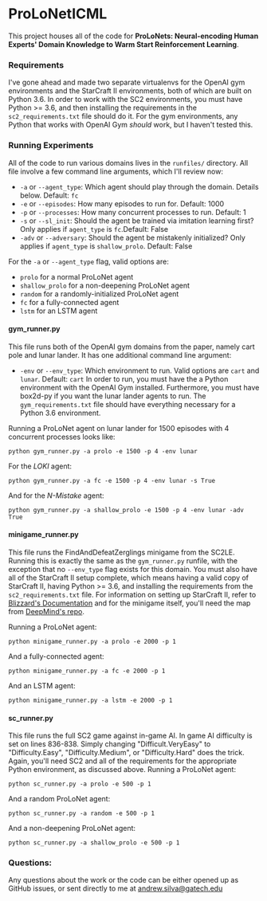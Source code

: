 # ProLoNetICML

This project houses all of the code for **ProLoNets: Neural-encoding Human Experts' Domain Knowledge to Warm Start Reinforcement Learning**. 

### Requirements

I've gone ahead and made two separate virtualenvs for the OpenAI gym environments and the StarCraft II environments, both of which are built on Python 3.6. In order to work with the SC2 environments, you must have Python >= 3.6, and then installing the requirements in the `sc2_requirements.txt` file should do it. For the gym environments, any Python that works with OpenAI Gym _should_ work, but I haven't tested this.

### Running Experiments

All of the code to run various domains lives in the `runfiles/` directory. 
All file involve a few command line arguments, which I'll review now:

* `-a` or `--agent_type`: Which agent should play through the domain. Details below. Default: `fc`
* `-e` or `--episodes`: How many episodes to run for. Default: 1000
* `-p` or `--processes`: How many concurrent processes to run. Default: 1
* `-s` or `--sl_init`: Should the agent be trained via imitation learning first? Only applies if `agent_type` is `fc`.Default: False
* `-adv` or `--adversary`: Should the agent be mistakenly initialized? Only applies if `agent_type` is `shallow_prolo`. Default: False

For the `-a` or `--agent_type` flag, valid options are:
* `prolo` for a normal ProLoNet agent
* `shallow_prolo` for a non-deepening ProLoNet agent
* `random` for a randomly-initialized ProLoNet agent
* `fc` for a fully-connected agent
* `lstm` for an LSTM agent

#### gym_runner.py

This file runs both of the OpenAI gym domains from the paper, namely cart pole and lunar lander. It has one additional command line argument:
* `-env` or `--env_type`: Which environment to run. Valid options are `cart` and `lunar`. Default: `cart`
In order to run, you  must have the a Python environment with the OpenAI Gym installed. Furthermore, you  must have box2d-py if you want the lunar lander agents to run. The `gym_requirements.txt` file should have everything necessary for a Python 3.6 environment.

Running a ProLoNet agent on lunar lander for 1500 episodes with 4 concurrent processes looks like:
```
python gym_runner.py -a prolo -e 1500 -p 4 -env lunar
```
For the _LOKI_ agent:
```
python gym_runner.py -a fc -e 1500 -p 4 -env lunar -s True
```
And for the _N-Mistake_ agent:
```
python gym_runner.py -a shallow_prolo -e 1500 -p 4 -env lunar -adv True
```

#### minigame_runner.py

This file runs the FindAndDefeatZerglings minigame from the SC2LE. Running this is exactly the same as the `gym_runner.py` runfile, with the exception that no `--env_type` flag exists for this domain. You must also have all of the StarCraft II setup complete, which means having a valid copy of StarCraft II, having Python >= 3.6, and installing the requirements from the `sc2_requirements.txt` file. For information on setting up StarCraft II, refer to [Blizzard's Documentation](https://github.com/Blizzard/s2client-proto) and for the minigame itself, you'll need the map from [DeepMind's repo](https://github.com/deepmind/pysc2).

Running a ProLoNet agent:
```
python minigame_runner.py -a prolo -e 2000 -p 1
```
And a fully-connected agent:
```
python minigame_runner.py -a fc -e 2000 -p 1
```
And an LSTM agent:
```
python minigame_runner.py -a lstm -e 2000 -p 1
```

#### sc_runner.py

This file runs the full SC2 game against in-game AI. In game AI difficulty is set on lines 836-838. Simply changing "Difficult.VeryEasy" to "Difficulty.Easy", "Difficulty.Medium", or "Difficulty.Hard" does the trick. Again, you'll need SC2 and all of the requirements for the appropriate Python environment, as discussed above.
Running a ProLoNet agent:
```
python sc_runner.py -a prolo -e 500 -p 1
```
And a random ProLoNet agent:
```
python sc_runner.py -a random -e 500 -p 1
```
And a non-deepening ProLoNet agent:
```
python sc_runner.py -a shallow_prolo -e 500 -p 1
```


### Questions:
Any questions about the work or the code can be either opened up as GitHub issues, or sent directly to me at andrew.silva@gatech.edu